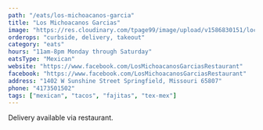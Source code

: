 ```yaml
---
path: "/eats/los-michoacanos-garcia"
title: "Los Michoacanos Garcias"
image: "https://res.cloudinary.com/tpage99/image/upload/v1586830151/local417eats/local417eatslogo.png"
orderops: "curbside, delivery, takeout"
category: "eats"
hours: "11am-8pm Monday through Saturday"
eatsType: "Mexican"
website: "https://www.facebook.com/LosMichoacanosGarciasRestaurant"
facebook: "https://www.facebook.com/LosMichoacanosGarciasRestaurant"
address: "1402 W Sunshine Street Springfield, Missouri 65807"
phone: "4173501502"
tags: ["mexican", "tacos", "fajitas", "tex-mex"]
---
```


Delivery available via restaurant.
